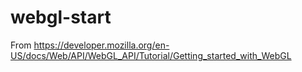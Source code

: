 # webgl-start
From https://developer.mozilla.org/en-US/docs/Web/API/WebGL_API/Tutorial/Getting_started_with_WebGL
